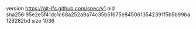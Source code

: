 version https://git-lfs.github.com/spec/v1
oid sha256:95e2e5f41dc1c68a252a9a74c35b51675e8450613542391f5b5b99ba129282bd
size 1036
